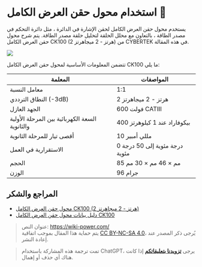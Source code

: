 # استخدام محول حقن العرض الكامل 🚧

يستخدم محول حقن العرض الكامل لحقن الإشارة في الدائرة ، مثل دائرة التحكم في مصدر الطاقة ، بالتعاون مع محلل الحلقة لتحليل حلقة مصدر الطاقة. يتم شرح محول حقن العرض الكامل CK100 (2 هرتز - 2 ميجاهرتز) من CYBERTEK في هذه المقالة.

![](https://wiki-media-1253965369.cos.ap-guangzhou.myqcloud.com/img/20220513092658.png)

تتضمن المعلومات الأساسية لمحول حقن العرض الكامل CK100 ما يلي:

| المعلمة | المواصفات |
| -------------- | ---------------- |
| معامل النسبة | 1:1 |
| النطاق الترددي (-3dB) | 2 هرتز - 2 ميجاهرتز |
| الجهد العازل | 600 فولت CATIII |
| السعة الكهربائية بين المرحلة الأولية والثانوية | 400 بيكوفاراد عند 1 كيلوهرتز |
| أقصى تيار للمرحلة الثانوية | 10 مللي أمبير |
| الاستقرارية في العمل | 0 درجة مئوية إلى 50 درجة مئوية |
| الحجم | 85 مم × 46 مم × 30 مم |
| الوزن | 96 جرام |

## المراجع والشكر

- [محول حقن العرض الكامل CK100 (2 هرتز - 2 ميجاهرتز)](http://cybertek.cn/info/331)
- [دليل بيانات محول حقن العرض الكامل CK100](http://cybertek.cn/upload/files/2020/06/09/1591691726SUGP.pdf)

> عنوان النص: <https://wiki-power.com/>  
> يتم حماية هذا المقال بموجب اتفاقية [CC BY-NC-SA 4.0](https://creativecommons.org/licenses/by/4.0/deed.zh)، يُرجى ذكر المصدر عند إعادة النشر.

> تمت ترجمة هذه المشاركة باستخدام ChatGPT، يرجى [**تزويدنا بتعليقاتكم**](https://github.com/linyuxuanlin/Wiki_MkDocs/issues/new) إذا كانت هناك أي حذف أو إهمال.